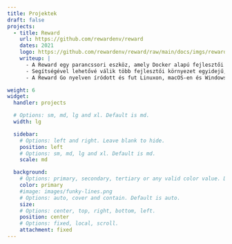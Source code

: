 ```yaml
---
title: Projektek
draft: false
projects:
  - title: Reward
    url: https://github.com/rewardenv/reward
    dates: 2021
    logo: https://github.com/rewardenv/reward/raw/main/docs/imgs/reward-github-card.png
    writeup: |
      - A Reward egy parancssori eszköz, amely Docker alapú fejlesztői környezetek futtatását könnyíti meg.
      - Segítségével lehetővé válik több fejlesztői környezet egyidejű, párhuzamos futtatása port ütközés nélkül. 
      - A Reward Go nyelven íródott és fut Linuxon, macOS-en és Windows-on (valamint támogatja  WSL2-t).

weight: 6
widget:
  handler: projects

  # Options: sm, md, lg and xl. Default is md.
  width: lg

  sidebar:
    # Options: left and right. Leave blank to hide.
    position: left
    # Options: sm, md, lg and xl. Default is md.
    scale: md

  background:
    # Options: primary, secondary, tertiary or any valid color value. Default is primary.
    color: primary
    #image: images/funky-lines.png
    # Options: auto, cover and contain. Default is auto.
    size:
    # Options: center, top, right, bottom, left.
    position: center
    # Options: fixed, local, scroll.
    attachment: fixed
---
```

